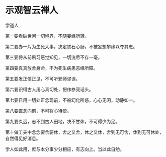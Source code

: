 # 示观智云禅人

学道人

第一要看破世闲一切境界，不随妄缘所转。

第二要办一片为生死大事，决定铁石心肠，不被妄想攀缘以夺其志。

第三要将从前夙习恶觉知见，一切洗尽不存一毫。

第四要真真放舍身命，不为死生病患恶缘所障。

第五要发正信正见，不可听邪师谬误。

第六要识得古人用心真切处，把作参究话头。

第七要日用一切处正念现前，不被幻化所惑，心心无闲，动静如一。

第八要直念向前，不可将心待悟。

第九要久远，志不到古人田地，决不甘休，不可得少为足。

第十做工夫中念念要舍要休，舍之又舍，休之又休，舍到无可舍，休到无可休处，自然得见好消息。

学人如此用，庶与本分事少分相应，有志向上。当以此自勉。